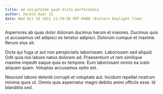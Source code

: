 ```yaml
---
title: ad voluptatem quod dicta perferendis
author: Jerald Auer II
date: Wed Oct 20 2021 11:29:58 GMT-0400 (Eastern Daylight Time)
---
```

Asperiores ab quas dolor dolorum ducimus harum et maiores. Ducimus quis ut accusamus vel adipisci ex tenetur adipisci. Dolorum cumque et maxime. Rerum eius sit.

 Dicta qui fuga ut aut non perspiciatis laboriosam. Laboriosam sed aliquid. Odit quia nisi labore natus dolorem ad. Praesentium ut rem similique maxime impedit eaque quia ex tempore. Eum laboriosam omnis ea iusto aliquam quam. Voluptas accusamus optio est.

 Nesciunt labore deleniti corrupti et voluptate aut. Incidunt repellat nostrum minima quos ut. Omnis quis aspernatur magni debitis animi officiis esse. Id blanditiis sed.